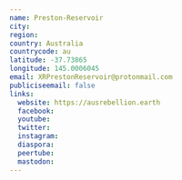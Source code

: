 ```yaml
---
name: Preston-Reservoir
city:
region:
country: Australia
countrycode: au
latitude: -37.73865
longitude: 145.0006045
email: XRPrestonReservoir@protonmail.com
publiciseemail: false
links:
  website: https://ausrebellion.earth
  facebook:
  youtube:
  twitter:
  instagram:
  diaspora:
  peertube:
  mastodon:
---
```

